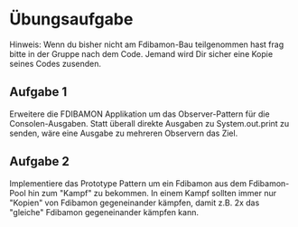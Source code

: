 # Übungsaufgabe

Hinweis: Wenn du bisher nicht am Fdibamon-Bau teilgenommen hast frag bitte in der Gruppe nach dem Code. Jemand wird Dir sicher eine Kopie seines Codes zusenden.

## Aufgabe 1

Erweitere die FDIBAMON Applikation um das Observer-Pattern für die Consolen-Ausgaben.
Statt überall direkte Ausgaben zu System.out.print zu senden, wäre eine Ausgabe zu mehreren Observern das Ziel.

## Aufgabe 2

Implementiere das Prototype Pattern um ein Fdibamon aus dem Fdibamon-Pool hin zum "Kampf" zu bekommen.
In einem Kampf sollten immer nur "Kopien" von Fdibamon gegeneinander kämpfen, damit z.B. 2x das "gleiche" Fdibamon gegeneinander kämpfen kann.
